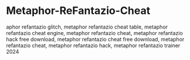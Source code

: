 # Metaphor-ReFantazio-Cheat
aphor refantazio glitch, metaphor refantazio cheat table, metaphor refantazio cheat engine, metaphor refantazio cheat, metaphor refantazio hack free download, metaphor refantazio cheat free download, metaphor refantazio cheat, metaphor refantazio hack, metaphor refantazio trainer 2024
